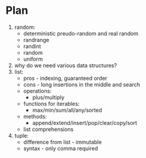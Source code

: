 # Plan
1. random:
    - deterministic preudo-random and real random
    - randrange
    - randint
    - random
    - uniform
2. why do we need various data structures?
2. list:
    - pros - indexing, guaranteed order
    - cons - long insertions in the middle and search
    - operations:
        - plus/multiply
    - functions for iterables:
        - max/min/sum/all/any/sorted
    - methods:
        - append/extend/insert/pop/clear/copy/sort
    - list comprehensions
3. tuple:
    - difference from list - immutable
    - syntax - only comma required